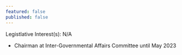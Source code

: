 ```yaml
---
featured: false
published: false
---
```

Legistlative Interest(s): N/A

* Chairman at Inter-Governmental Affairs Committee until May 2023